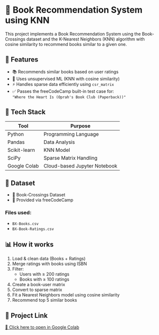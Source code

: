 # 📘 Book Recommendation System using KNN

This project implements a Book Recommendation System using the Book-Crossings dataset and the K-Nearest Neighbors (KNN) algorithm with cosine similarity to recommend books similar to a given one.

## 🚀 Features
- 📚 Recommends similar books based on user ratings  
- 🧠 Uses unsupervised ML (KNN with cosine similarity)  
- ⚡ Handles sparse data efficiently using `csr_matrix`  
- ✅ Passes the freeCodeCamp built-in test case for:  
  `"Where the Heart Is (Oprah's Book Club (Paperback))"`

## 🧰 Tech Stack
| Tool          | Purpose                          |
|---------------|----------------------------------|
| Python        | Programming Language             |
| Pandas        | Data Analysis                    |
| Scikit-learn  | KNN Model                        |
| SciPy         | Sparse Matrix Handling           |
| Google Colab  | Cloud-based Jupyter Notebook     |

## 📂 Dataset
- 📁 Book-Crossings Dataset  
- 📌 Provided via freeCodeCamp

### Files used:
- `BX-Books.csv`  
- `BX-Book-Ratings.csv`  

## 📊 How it works
1. Load & clean data (Books + Ratings)  
2. Merge ratings with books using ISBN  
3. Filter:  
   - Users with ≥ 200 ratings  
   - Books with ≥ 100 ratings  
4. Create a book-user matrix  
5. Convert to sparse matrix  
6. Fit a Nearest Neighbors model using cosine similarity  
7. Recommend top 5 similar books  

## 🔗 Project Link
[📎 Click here to open in Google Colab](https://colab.research.google.com/github/freeCodeCamp/boilerplate-book-recommendation-engine/blob/master/fcc_book_recommendation_knn.ipynb)
